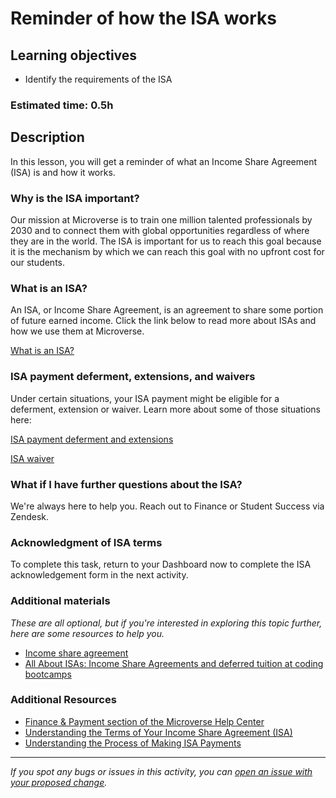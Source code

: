 # Reminder of how the ISA works

## Learning objectives

- Identify the requirements of the ISA

### Estimated time: 0.5h

## Description

In this lesson, you will get a reminder of what an Income Share Agreement (ISA) is and how it works.

### Why is the ISA important?

Our mission at Microverse is to train one million talented professionals by 2030 and to connect them with global opportunities regardless of where they are in the world. The ISA is important for us to reach this goal because it is the mechanism by which we can reach this goal with no upfront cost for our students.

### What is an ISA?

An ISA, or Income Share Agreement, is an agreement to share some portion of future earned income. Click the link below to read more about ISAs and how we use them at Microverse.

[What is an ISA?](what-is-an-isa.md)

### ISA payment deferment, extensions, and waivers

Under certain situations, your ISA payment might be eligible for a deferment, extension or waiver. Learn more about some of those situations here:

[ISA payment deferment and extensions](isa-payment-deferment-and-extensions.md)

[ISA waiver](isa-waiver.md)

### What if I have further questions about the ISA?

We're always here to help you. Reach out to Finance or Student Success via Zendesk.

### Acknowledgment of ISA terms

To complete this task, return to your Dashboard now to complete the ISA acknowledgement form in the next activity. 

### Additional materials

*These are all optional, but if you're interested in exploring this topic further, here are some resources to help you.*

- [Income share agreement](https://en.wikipedia.org/wiki/Income_share_agreement)
- [All About ISAs: Income Share Agreements and deferred tuition at coding bootcamps](https://www.coursereport.com/blog/all-about-isas-income-share-agreements-and-deferred-tuition-at-coding-bootcamps)

### Additional Resources
- [Finance & Payment section of the Microverse Help Center](https://microverse.zendesk.com/hc/en-us/categories/4411259836563-Finance-Payments-)
- [Understanding the Terms of Your Income Share Agreement (ISA)](https://microverse.zendesk.com/hc/en-us/articles/9519112644499-Understanding-the-Terms-of-Your-Income-Share-Agreement-ISA-)
- [Understanding the Process of Making ISA Payments](https://microverse.zendesk.com/hc/en-us/articles/360049434133-Understanding-the-Process-of-Making-ISA-Payments)

------

_If you spot any bugs or issues in this activity, you can [open an issue with your proposed change](https://github.com/microverseinc/curriculum-transversal-skills/blob/main/git-github/articles/open_issue.md)._
